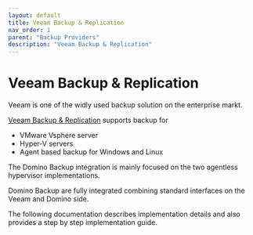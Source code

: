 ```yaml
---
layout: default
title: Veeam Backup & Replication
nav_order: 1
parent: "Backup Providers"
description: "Veeam Backup & Replication"
---
```


# Veeam Backup & Replication

Veeam is one of the widly used backup solution on the enterprise markt.

[Veeam Backup & Replication](https://www.veeam.com/vm-backup-recovery-replication-software.html) supports backup for

- VMware Vsphere server
- Hyper-V servers
- Agent based backup for Windows and Linux


The Domino Backup integration is mainly focused on the two agentless hypervisor implementations.

Domino Backup are fully integrated combining standard interfaces on the Veeam and Domino side.

The following documentation describes implementation details and also provides a step by step implementation guide.



